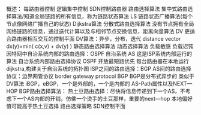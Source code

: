 概述：
    每路由器控制
    逻辑集中控制
        SDN控制路由器
路由选择算法
    集中式路由选择算法/知道全局链路的所有信息，称为链路状态算法 LS
        链路状态广播算法(每个节点像网络广播自己的状态)
        Dijkstra算法
    分散式路由选择算法
        没有节点拥有全局网络链路的信息，通过迭代计算以及与相邻节点交换信息，距离向量算法 DV 更适合路由器相互交互的控制平面
        DV算法：异步，分布，迭代 distance vector
        dx(y)=min( c(x,v) + dv(y) )
    静态路由选择算法
    动态选择算法
    负载敏感
    负载迟钝
因特网中自治系统内部的路由选择：OSPF
    自治系统 AS
    这是ISP系统内部运行的算法
    自治系统内部路由选择协议
    OSPF 开放最短路优先
    每台路由器在本地运行dijkstra,构建关于自治系统的拓扑图
ISP之间的路由选择：BGP
    AS间的路由选择协议：边界网管协议 border gateway protocol BGP
    BGP是分布式异步的 类似于DV算法
    iBGP，eBGP，一个是外部的，一个是内部的
    AS-Path属性以及NEXT—HOP
    BGP路由选择算法：
        热土豆路由选择：尽快将信息传递到下一个AS，不考虑下一个AS内部的开销，仿佛一个烫手的土豆那样，重要的next—hop
        本地偏好值可能高于热土豆选择
        路由选择策略
SDN控制平面
    